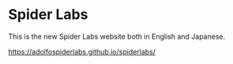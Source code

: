 # Spider Labs

This is the new Spider Labs website both in English and Japanese.

https://adolfospiderlabs.github.io/spiderlabs/
